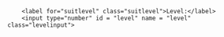         <label for="suitlevel" class="suitlevel">Level:</label>
        <input type="number" id = "level" name = "level" class="levelinput">